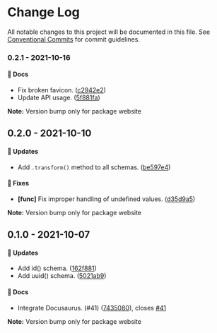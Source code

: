 # Change Log

All notable changes to this project will be documented in this file.
See [Conventional Commits](https://conventionalcommits.org) for commit guidelines.

### 0.2.1 - 2021-10-16

#### 📘 Docs

- Fix broken favicon. ([c2942e2](https://github.com/milesj/optimal/commit/c2942e2))
- Update API usage. ([5f881fa](https://github.com/milesj/optimal/commit/5f881fa))

**Note:** Version bump only for package website





## 0.2.0 - 2021-10-10

#### 🚀 Updates

- Add `.transform()` method to all schemas. ([be597e4](https://github.com/milesj/optimal/commit/be597e4))

#### 🐞 Fixes

- **[func]** Fix improper handling of undefined values. ([d35d9a5](https://github.com/milesj/optimal/commit/d35d9a5))

**Note:** Version bump only for package website





## 0.1.0 - 2021-10-07

#### 🚀 Updates

- Add id() schema. ([162f881](https://github.com/milesj/optimal/commit/162f881))
- Add uuid() schema. ([5021ab9](https://github.com/milesj/optimal/commit/5021ab9))

#### 📘 Docs

- Integrate Docusaurus. (#41) ([7435080](https://github.com/milesj/optimal/commit/7435080)), closes [#41](https://github.com/milesj/optimal/issues/41)

**Note:** Version bump only for package website
